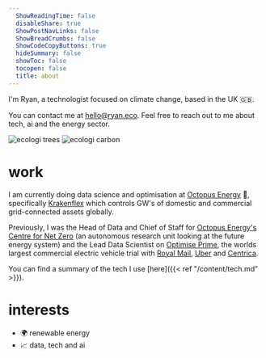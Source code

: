 ```yaml
---
  ShowReadingTime: false
  disableShare: true
  ShowPostNavLinks: false
  ShowBreadCrumbs: false
  ShowCodeCopyButtons: true
  hideSummary: false
  showToc: false
  tocopen: false
  title: about
---
```

I'm Ryan, a technologist focused on climate change, based in the UK 🇬🇧.

You can contact me at [hello@ryan.eco](mailto:hello@ryan.eco). Feel free to reach out to me about tech, ai and the energy sector.

![ecologi trees](https://img.shields.io/ecologi/trees/ryanjenkinson?style=for-the-badge) ![ecologi carbon](https://img.shields.io/ecologi/carbon/ryanjenkinson?style=for-the-badge)

# work
I am currently doing data science and optimisation at [Octopus Energy](https://octopus.energy) 🐙, specifically [Krakenflex](https://www.krakenflex.com) which controls GW's of domestic and commercial grid-connected assets globally.

Previously, I was the Head of Data and Chief of Staff for [Octopus Energy's Centre for Net Zero](https://centrefornetzero.org) (an autonomous research unit looking at the future energy system) and the Lead Data Scientist on [Optimise Prime](https://www.optimise-prime.com), the worlds largest commercial electric vehicle trial with [Royal Mail](https://www.royalmail.com), [Uber](https://www.uber.com) and [Centrica](https://www.centrica.com).

You can find a summary of the tech I use [here]({{< ref "/content/tech.md" >}}).

# interests
* 🌍 renewable energy
* 📈 data, tech and ai

